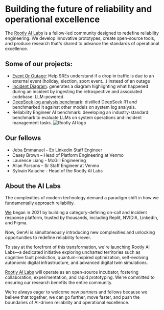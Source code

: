 # Building the future of reliability and operational excellence 
The [Rootly AI Labs](https://labs.rootly.ai/) is a fellow-led community designed to redefine reliability engineering. We develop innovative prototypes, create open-source tools, and produce research that's shared to advance the standards of operational excellence.

## Some of our projects:
* [Event Or Outage](https://github.com/Rootly-AI-Labs/EventOrOutage): Help SREs understand if a drop in traffic is due to an external event (holiday, election, sport event...) instead of an outage
* [Incident Diagram](https://github.com/Rootly-AI-Labs/IncidentDiagram): generates a diagram highlighting what happened during an incident by ingesting the retrospective and associated codebase. LLM-powered.
* [DeepSeek log analysis benchmark](https://rootly.com/blog/classifying-error-logs-with-ai-can-deepseek-r1-outperform-gpt-4o-and-llama-3): distilled DeepSeek R1 and benchmarked it against other models on system log analysis.
* Reliability Engineer AI benchmark: developing an industry-standard benchmark to evaluate LLMs on system operations and incident management tasks.
![Rootly AI logo](https://github.com/Rootly-AI-Labs/EventOrOutage/raw/main/rootly-ai.png)

## Our fellows
* Jeba Emmanuel – Ex Linkedin Staff Engineer
* Casey Brown – Head of Platform Engineering at Venmo
* Laurence Liang - McGill Engineering
* Allan Parsons – Sr Staff Engineer at Venmo
* Sylvain Kalache - Head of the Rootly AI Labs

## About the AI Labs

The complexities of modern technology demand a paradigm shift in how we fundamentally approach reliability.

[We](https://rootly.com/) began in 2021 by building a category-defining on-call and incident response platform, trusted by thousands, including Replit, NVIDIA, LinkedIn, and Figma.

Now, GenAI is simultaneously introducing new complexities and unlocking opportunities to redefine reliability forever.

To stay at the forefront of this transformation, we're launching Rootly AI Labs—a dedicated initiative exploring uncharted territories such as cognitive fault prediction, quantum-inspired optimization, self-evolving autonomic digital infrastructure, and advanced digital twin simulations.

[Rootly AI Labs](https://labs.rootly.ai/) will operate as an open-source incubator, fostering collaboration, experimentation, and rapid prototyping. We're committed to ensuring our research benefits the entire community.

We're always eager to welcome new partners and fellows because we believe that together, we can go further, move faster, and push the boundaries of AI-driven reliability and operational excellence.
